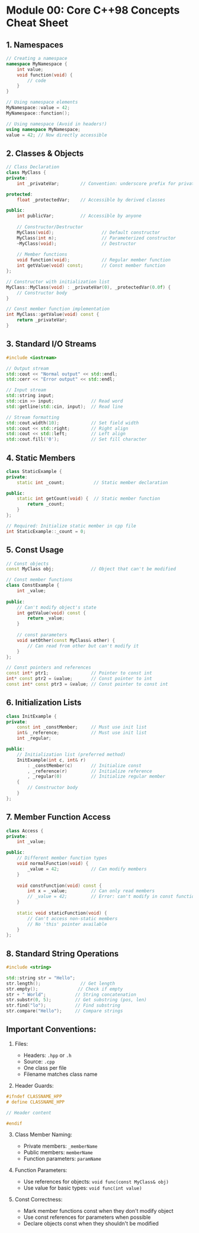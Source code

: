 # Module 00: Core C++98 Concepts Cheat Sheet

## 1. Namespaces
```cpp
// Creating a namespace
namespace MyNamespace {
    int value;
    void function(void) {
        // code
    }
}

// Using namespace elements
MyNamespace::value = 42;
MyNamespace::function();

// Using namespace (Avoid in headers!)
using namespace MyNamespace;
value = 42; // Now directly accessible
```

## 2. Classes & Objects
```cpp
// Class Declaration
class MyClass {
private:
    int _privateVar;        // Convention: underscore prefix for private

protected:
    float _protectedVar;    // Accessible by derived classes

public:
    int publicVar;          // Accessible by anyone
    
    // Constructor/Destructor
    MyClass(void);                  // Default constructor
    MyClass(int n);                 // Parameterized constructor
    ~MyClass(void);                 // Destructor
    
    // Member functions
    void function(void);            // Regular member function
    int getValue(void) const;       // Const member function
};

// Constructor with initialization list
MyClass::MyClass(void) : _privateVar(0), _protectedVar(0.0f) {
    // Constructor body
}

// Const member function implementation
int MyClass::getValue(void) const {
    return _privateVar;
}
```

## 3. Standard I/O Streams
```cpp
#include <iostream>

// Output stream
std::cout << "Normal output" << std::endl;
std::cerr << "Error output" << std::endl;

// Input stream
std::string input;
std::cin >> input;              // Read word
std::getline(std::cin, input);  // Read line

// Stream formatting
std::cout.width(10);            // Set field width
std::cout << std::right;        // Right align
std::cout << std::left;         // Left align
std::cout.fill('0');            // Set fill character
```

## 4. Static Members
```cpp
class StaticExample {
private:
    static int _count;           // Static member declaration

public:
    static int getCount(void) {  // Static member function
        return _count;
    }
};

// Required: Initialize static member in cpp file
int StaticExample::_count = 0;
```

## 5. Const Usage
```cpp
// Const objects
const MyClass obj;              // Object that can't be modified

// Const member functions
class ConstExample {
    int _value;
    
public:
    // Can't modify object's state
    int getValue(void) const {
        return _value;
    }
    
    // const parameters
    void setOther(const MyClass& other) {
        // Can read from other but can't modify it
    }
};

// Const pointers and references
const int* ptr1;                // Pointer to const int
int* const ptr2 = &value;       // Const pointer to int
const int* const ptr3 = &value; // Const pointer to const int
```

## 6. Initialization Lists
```cpp
class InitExample {
private:
    const int _constMember;     // Must use init list
    int& _reference;            // Must use init list
    int _regular;

public:
    // Initialization list (preferred method)
    InitExample(int c, int& r) 
        : _constMember(c)       // Initialize const
        , _reference(r)         // Initialize reference
        , _regular(0)           // Initialize regular member
    {
        // Constructor body
    }
};
```

## 7. Member Function Access
```cpp
class Access {
private:
    int _value;

public:
    // Different member function types
    void normalFunction(void) {
        _value = 42;            // Can modify members
    }
    
    void constFunction(void) const {
        int x = _value;         // Can only read members
        // _value = 42;         // Error: can't modify in const function
    }
    
    static void staticFunction(void) {
        // Can't access non-static members
        // No 'this' pointer available
    }
};
```

## 8. Standard String Operations
```cpp
#include <string>

std::string str = "Hello";
str.length();               // Get length
str.empty();               // Check if empty
str + " World";           // String concatenation
str.substr(0, 5);         // Get substring (pos, len)
str.find("lo");           // Find substring
str.compare("Hello");     // Compare strings
```

## Important Conventions:
1. Files:
   - Headers: `.hpp` or `.h`
   - Source: `.cpp`
   - One class per file
   - Filename matches class name

2. Header Guards:
```cpp
#ifndef CLASSNAME_HPP
# define CLASSNAME_HPP

// Header content

#endif
```

3. Class Member Naming:
   - Private members: `_memberName`
   - Public members: `memberName`
   - Function parameters: `paramName`

4. Function Parameters:
   - Use references for objects: `void func(const MyClass& obj)`
   - Use value for basic types: `void func(int value)`

5. Const Correctness:
   - Mark member functions const when they don't modify object
   - Use const references for parameters when possible
   - Declare objects const when they shouldn't be modified
